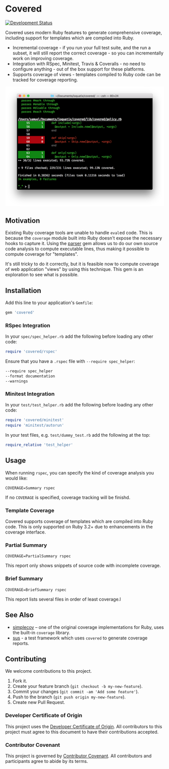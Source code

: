 # Covered

[![Development Status](https://github.com/ioquatix/covered/workflows/Test/badge.svg)](https://github.com/ioquatix/covered/actions?workflow=Test)

Covered uses modern Ruby features to generate comprehensive coverage, including support for templates which are compiled into Ruby.

  - Incremental coverage - if you run your full test suite, and the run a subset, it will still report the correct coverage - so you can incrementally work on improving coverage.
  - Integration with RSpec, Minitest, Travis & Coveralls - no need to configure anything - out of the box support for these platforms.
  - Supports coverage of views - templates compiled to Ruby code can be tracked for coverage reporting.

![Screenshot](media/example.png)

## Motivation

Existing Ruby coverage tools are unable to handle `eval`ed code. This is because the `coverage` module built into Ruby doesn't expose the necessary hooks to capture it. Using the [parser](https://github.com/whitequark/parser) gem allows us to do our own source code analysis to compute executable lines, thus making it possible to compute coverage for "templates".

It's still tricky to do it correctly, but it is feasible now to compute coverage of web application "views" by using this technique. This gem is an exploration to see what is possible.

## Installation

Add this line to your application's `Gemfile`:

``` ruby
gem 'covered'
```

### RSpec Integration

In your `spec/spec_helper.rb` add the following before loading any other code:

``` ruby
require 'covered/rspec'
```

Ensure that you have a `.rspec` file with `--require spec_helper`:

    --require spec_helper
    --format documentation
    --warnings

### Minitest Integration

In your `test/test_helper.rb` add the following before loading any other code:

``` ruby
require 'covered/minitest'
require 'minitest/autorun'
```

In your test files, e.g. `test/dummy_test.rb` add the following at the top:

``` ruby
require_relative 'test_helper'
```

## Usage

When running `rspec`, you can specify the kind of coverage analysis you would like:

    COVERAGE=Summary rspec

If no `COVERAGE` is specified, coverage tracking will be finishd.

### Template Coverage

Covered supports coverage of templates which are compiled into Ruby code. This is only supported on Ruby 3.2+ due to enhancements in the coverage interface.

### Partial Summary

    COVERAGE=PartialSummary rspec

This report only shows snippets of source code with incomplete coverage.

### Brief Summary

    COVERAGE=BriefSummary rspec

This report lists several files in order of least coverage.l

## See Also

  - [simplecov](https://github.com/colszowka/simplecov) – one of the original coverage implementations for Ruby, uses the built-in `coverage` library.
  - [sus](https://github.com/ioquatix/sus) - a test framework which uses `covered` to generate coverage reports.

## Contributing

We welcome contributions to this project.

1.  Fork it.
2.  Create your feature branch (`git checkout -b my-new-feature`).
3.  Commit your changes (`git commit -am 'Add some feature'`).
4.  Push to the branch (`git push origin my-new-feature`).
5.  Create new Pull Request.

### Developer Certificate of Origin

This project uses the [Developer Certificate of Origin](https://developercertificate.org/). All contributors to this project must agree to this document to have their contributions accepted.

### Contributor Covenant

This project is governed by [Contributor Covenant](https://www.contributor-covenant.org/). All contributors and participants agree to abide by its terms.
